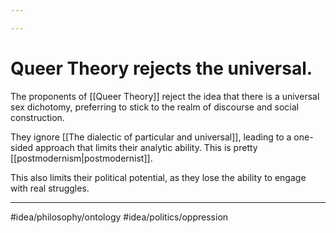 ```yaml
---

---
```

# Queer Theory rejects the universal. 
The proponents of [[Queer Theory]] reject the idea that there is a universal sex dichotomy, preferring to stick to the realm of discourse and social construction. 

They ignore [[The dialectic of particular and universal]], leading to a one-sided approach that limits their analytic ability. This is pretty [[postmodernism|postmodernist]]. 

This also limits their political potential, as they lose the ability to engage with real struggles. 

---
#idea/philosophy/ontology 
#idea/politics/oppression 